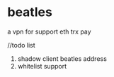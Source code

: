 # beatles
a vpn for support eth trx pay


//todo list
1. shadow client beatles address
2. whitelist support
